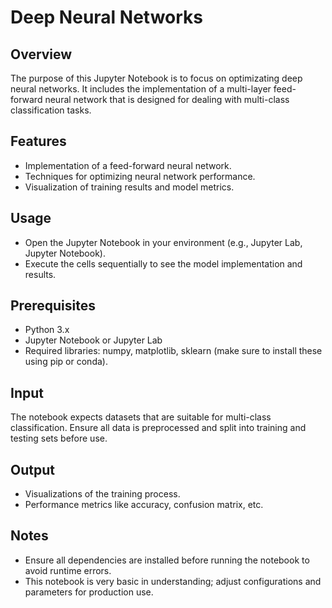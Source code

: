 # Deep Neural Networks

## Overview
The purpose of this Jupyter Notebook is to focus on optimizating deep neural networks. It includes the implementation of a multi-layer feed-forward neural network that is designed for dealing with multi-class classification tasks.

## Features
   - Implementation of a feed-forward neural network.
   - Techniques for optimizing neural network performance.
   - Visualization of training results and model metrics.

## Usage
   - Open the Jupyter Notebook in your environment (e.g., Jupyter Lab, Jupyter Notebook).
   - Execute the cells sequentially to see the model implementation and results.

## Prerequisites
   - Python 3.x
   - Jupyter Notebook or Jupyter Lab
   - Required libraries: numpy, matplotlib, sklearn (make sure to install these using pip or conda).

## Input
The notebook expects datasets that are suitable for multi-class classification. Ensure all data is preprocessed and split into training and testing sets before use.

## Output
   - Visualizations of the training process.
   - Performance metrics like accuracy, confusion matrix, etc.

## Notes
   - Ensure all dependencies are installed before running the notebook to avoid runtime errors.
   - This notebook is very basic in understanding; adjust configurations and parameters for production use.